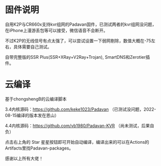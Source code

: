 # 固件说明
自用K2P与CR660x支持kvr组网的Padavan固件，已测试两者的kvr组网没问题，在iPhone上漫游丢包等可以接受，微信语音不会断开。

不过K2P的无线信号有点太强了，可以尝试设置一下弱网剔除，数值大概在-75左右，具体需要自己测试。

自带完整版的SSR Plus(SSR+XRay+V2Ray+Trojan), SmartDNS和Zerotier插件。


# 云编译
基于chongshengB的云编译脚本

3.4内核源码：https://github.com/keke1023/Padavan  （已测试没问题，2022-08-15编译的版本发在恩山）

4.4内核源码：https://github.com/vb1980/Padavan-KVR   （尚未测试，后果自负）

点击右上角的 Star 星星按钮即可开始自动编译，编译出来的可以在Actions的Artifacts里找Padavan-packages。

感谢以上所有大佬！
